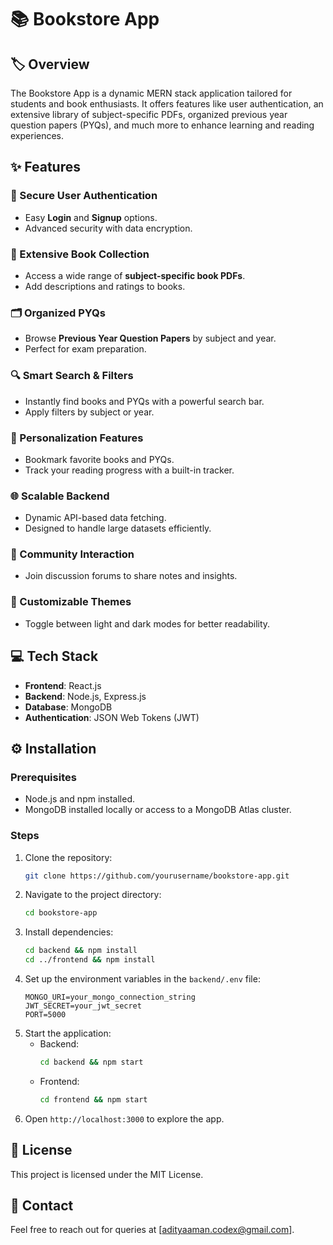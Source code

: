 # 📚 Bookstore App

## 🏷️ Overview
The Bookstore App is a dynamic MERN stack application tailored for students and book enthusiasts. It offers features like user authentication, an extensive library of subject-specific PDFs, organized previous year question papers (PYQs), and much more to enhance learning and reading experiences.

## ✨ Features

### 🔐 Secure User Authentication
- Easy **Login** and **Signup** options.
- Advanced security with data encryption.

### 📖 Extensive Book Collection
- Access a wide range of **subject-specific book PDFs**.
- Add descriptions and ratings to books.

### 🗂️ Organized PYQs
- Browse **Previous Year Question Papers** by subject and year.
- Perfect for exam preparation.

### 🔍 Smart Search & Filters
- Instantly find books and PYQs with a powerful search bar.
- Apply filters by subject or year.

### 📌 Personalization Features
- Bookmark favorite books and PYQs.
- Track your reading progress with a built-in tracker.

### 🌐 Scalable Backend
- Dynamic API-based data fetching.
- Designed to handle large datasets efficiently.

### 💬 Community Interaction
- Join discussion forums to share notes and insights.

### 🌙 Customizable Themes
- Toggle between light and dark modes for better readability.

## 💻 Tech Stack
- **Frontend**: React.js
- **Backend**: Node.js, Express.js
- **Database**: MongoDB
- **Authentication**: JSON Web Tokens (JWT)

## ⚙️ Installation

### Prerequisites
- Node.js and npm installed.
- MongoDB installed locally or access to a MongoDB Atlas cluster.

### Steps
1. Clone the repository:
   ```bash
   git clone https://github.com/yourusername/bookstore-app.git
   ```
2. Navigate to the project directory:
   ```bash
   cd bookstore-app
   ```
3. Install dependencies:
   ```bash
   cd backend && npm install
   cd ../frontend && npm install
   ```
4. Set up the environment variables in the `backend/.env` file:
   ```env
   MONGO_URI=your_mongo_connection_string
   JWT_SECRET=your_jwt_secret
   PORT=5000
   ```
5. Start the application:
   - Backend:
     ```bash
     cd backend && npm start
     ```
   - Frontend:
     ```bash
     cd frontend && npm start
     ```
6. Open `http://localhost:3000` to explore the app.

## 📜 License
This project is licensed under the MIT License.

## 📧 Contact
Feel free to reach out for queries at [adityaaman.codex@gmail.com]. 

